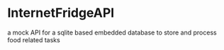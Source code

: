 # InternetFridgeAPI
a mock API for a sqlite based embedded database to store and process food related tasks
